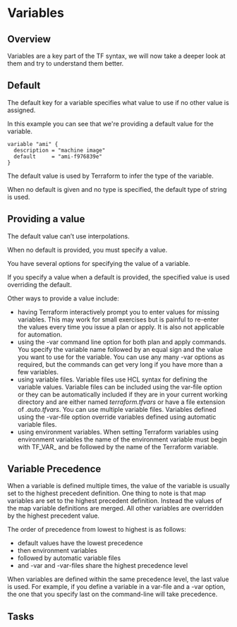 # Variables

## Overview

Variables are a key part of the TF syntax, we will now take a deeper look at them and try to understand them better.

## Default

The default key for a variable specifies what value to use if no other value is assigned.

In this example you can see that we're providing a default value for the variable.

```hcl
variable "ami" {
  description = "machine image"
  default     = "ami-f976839e"
}
```

The default value is used by Terraform to infer the type of the variable. 

When no default is given and no type is specified, the default type of string is used. 

## Providing a value

The default value can’t use interpolations.
 
When no default is provided, you must specify a value. 

You have several options for specifying the value of a variable.
 
If you specify a value when a default is provided, the specified value is used overriding the default.

Other ways to provide a value include:

- having Terraform interactively prompt you to enter values for missing variables. 
This may work for small exercises but is painful to re-enter the values every time you issue a plan or apply. 
It is also not applicable for automation.
- using the -var command line option for both plan and apply commands. 
You specify the variable name followed by an equal sign and the value you want to use for the variable. 
You can use any many -var options as required, but the commands can get very long if you have more than a few variables.
- using variable files. 
Variable files use HCL syntax for defining the variable values. 
Variable files can be included using the var-file option or they can be automatically included if they are in your current working directory and are either named *terraform.tfvars* or have a file extension of *.auto.tfvars*. 
You can use multiple variable files. 
Variables defined using the -var-file option override variables defined using automatic variable files.
- using environment variables. 
When setting Terraform variables using environment variables the name of the environment variable must begin with TF_VAR_ and be followed by the name of the Terraform variable. 

## Variable Precedence

When a variable is defined multiple times, the value of the variable is usually set to the highest precedent definition. 
One thing to note is that map variables are set to the highest precedent definition. 
Instead the values of the map variable definitions are merged. 
All other variables are overridden by the highest precedent value.

The order of precedence from lowest to highest is as follows:

- default values have the lowest precedence
- then environment variables
- followed by automatic variable files
- and -var and -var-files share the highest precedence level

When variables are defined within the same precedence level, the last value is used. 
For example, if you define a variable in a var-file and a -var option, the one that you specify last on the command-line will take precedence.

## Tasks

